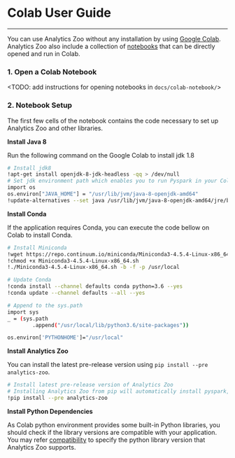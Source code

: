 # Colab User Guide

---

You can use Analytics Zoo without any installation by using  [Google Colab](https://colab.research.google.com/). Analytics Zoo also include a collection of [notebooks]() that can be directly opened and run in Colab.

### **1. Open a Colab Notebook**

<TODO: add instructions for opening notebooks in `docs/colab-notebook/`>

### **2. Notebook Setup**

The first few cells of the notebook contains the code necessary to set up Analytics Zoo and other libraries.

**Install Java 8**

Run the following command on the Google Colab to install jdk 1.8

```bash
# Install jdk8
!apt-get install openjdk-8-jdk-headless -qq > /dev/null
# Set jdk environment path which enables you to run Pyspark in your Colab environment.
import os
os.environ["JAVA_HOME"] = "/usr/lib/jvm/java-8-openjdk-amd64"
!update-alternatives --set java /usr/lib/jvm/java-8-openjdk-amd64/jre/bin/java
```

**Install Conda**

If the application requires Conda, you can execute the code bellow on Colab to install Conda.

```bash
# Install Miniconda
!wget https://repo.continuum.io/miniconda/Miniconda3-4.5.4-Linux-x86_64.sh
!chmod +x Miniconda3-4.5.4-Linux-x86_64.sh
!./Miniconda3-4.5.4-Linux-x86_64.sh -b -f -p /usr/local

# Update Conda
!conda install --channel defaults conda python=3.6 --yes
!conda update --channel defaults --all --yes

# Append to the sys.path
import sys
_ = (sys.path
        .append("/usr/local/lib/python3.6/site-packages"))

os.environ['PYTHONHOME']="/usr/local"
```

**Install Analytics Zoo**

You can install the latest pre-release version using `pip install --pre analytics-zoo`. 
```bash
# Install latest pre-release version of Analytics Zoo 
# Installing Analytics Zoo from pip will automatically install pyspark, bigdl, and their dependencies.
!pip install --pre analytics-zoo
```

**Install Python Dependencies**

As Colab python environment provides some built-in Python libraries, you should check if the library versions are compatible with your application. You may refer [compatibility](https://analytics-zoo.readthedocs.io/en/latest/doc/UserGuide/python.html#compatibility) to specify the python library version that Analytics Zoo supports.
